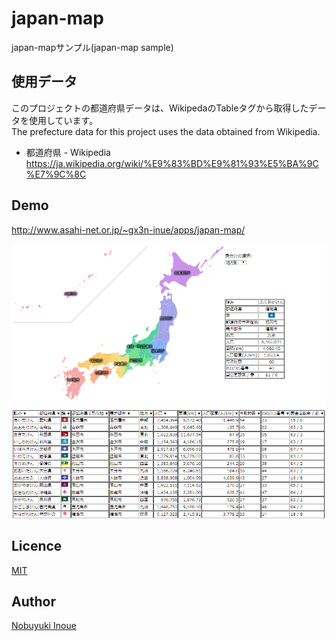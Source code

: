 # japan-map

japan-mapサンプル(japan-map sample)

## 使用データ

このプロジェクトの都道府県データは、WikipedaのTableタグから取得したデータを使用しています。<br>
The prefecture data for this project uses the data obtained from Wikipedia.<br>

* 都道府県 - Wikipedia<br>
https://ja.wikipedia.org/wiki/%E9%83%BD%E9%81%93%E5%BA%9C%E7%9C%8C

## Demo

http://www.asahi-net.or.jp/~gx3n-inue/apps/japan-map/

![ScreenShot](https://github.com/NobuyukiInoue/japan-map/blob/master/screenshot/screenshot.png "select fukuoka prefecture.")

## Licence

[MIT](https://https://github.com/NobuyukiInoue/japan-map/blob/master/LICENSE)

## Author

[Nobuyuki Inoue](https://github.com/NobuyukiInoue/)

